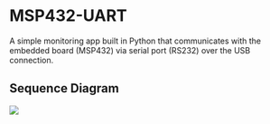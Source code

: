 # MSP432-UART
A simple monitoring app built in Python that communicates with the embedded board (MSP432) via serial port (RS232) over the USB connection.

## Sequence Diagram
![](Resources/asdasd)
